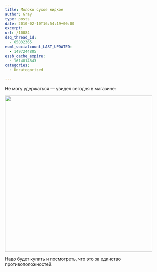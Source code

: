```yaml
---
title: Молоко сухое жидкое
author: Gray
type: posts
date: 2010-02-10T16:54:19+00:00
excerpt:
url: /10084
dsq_thread_id:
  - 65832365
esml_socialcount_LAST_UPDATED:
  - 1497244805
essb_cache_expire:
  - 1614814843
categories:
  - Uncategorized

---
```








Не могу удержаться — увидел сегодня в магазине:

[<img src="https://i2.wp.com/img-fotki.yandex.ru/get/4013/gray7400.7e/0_3e4c7_d341419b_-1-L.jpg?resize=471%2C500" width="471" height="500" title="" alt="" border="0" data-recalc-dims="1" />][1]

Надо будет купить и посмотреть, что это за единство противоположностей.

 [1]: http://fotki.yandex.ru/users/gray7400/view/255175/
